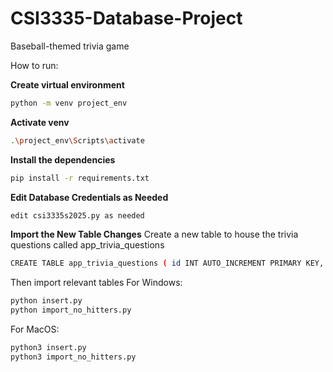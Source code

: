 # CSI3335-Database-Project
Baseball-themed trivia game

How to run:

**Create virtual environment**
```bash
python -m venv project_env
```

**Activate venv**
```bash
.\project_env\Scripts\activate
```

**Install the dependencies**
```bash
pip install -r requirements.txt
```

**Edit Database Credentials as Needed**
```bash
edit csi3335s2025.py as needed
```

**Import the New Table Changes**
Create a new table to house the trivia questions called app_trivia_questions
```bash
CREATE TABLE app_trivia_questions ( id INT AUTO_INCREMENT PRIMARY KEY, difficulty VARCHAR(20), template TEXT, fetchers TEXT, sql_template TEXT, wrong_sql_template TEXT);
```

Then import relevant tables
For Windows:
```bash
python insert.py
python import_no_hitters.py
```

For MacOS:
```bash
python3 insert.py
python3 import_no_hitters.py
```
